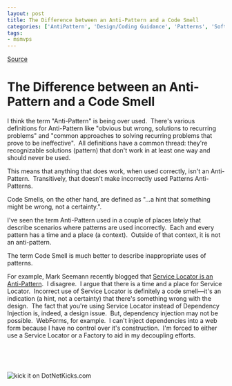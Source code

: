 ```yaml
---
layout: post
title: The Difference between an Anti-Pattern and a Code Smell
categories: ['AntiPattern', 'Design/Coding Guidance', 'Patterns', 'Software Development', 'Software Development Guidance']
tags:
- msmvps
---
```

[Source](http://blogs.msmvps.com/peterritchie/2010/02/03/the-difference-between-an-anti-pattern-and-a-code-smell/ "Permalink to The Difference between an Anti-Pattern and a Code Smell")

# The Difference between an Anti-Pattern and a Code Smell

I think the term "Anti-Pattern" is being over used.  There's various definitions for Anti-Pattern like "obvious but wrong, solutions to recurring problems" and "common approaches to solving recurring problems that prove to be ineffective".  All definitions have a common thread: they're recognizable solutions (pattern) that don't work in at least one way and should never be used.

This means that anything that does work, when used correctly, isn't an Anti-Pattern.  Transitively, that doesn't make incorrectly used Patterns Anti-Patterns.

Code Smells, on the other hand, are defined as "…a hint that something might be wrong, not a certainty.".

I've seen the term Anti-Pattern used in a couple of places lately that describe scenarios where patterns are used incorrectly.  Each and every pattern has a time and a place (a context).  Outside of that context, it is not an anti-pattern.

The term Code Smell is much better to describe inappropriate uses of patterns.

For example, Mark Seemann recently blogged that [Service Locator is an Anti-Pattern][1].  I disagree.  I argue that there is a time and a place for Service Locator.  Incorrect use of Service Locator is definitely a code smell—it's an indication (a hint, not a certainty) that there's something wrong with the design.  The fact that you're using Service Locator instead of Dependency Injection is, indeed, a design issue.  But, dependency injection may not be possible.  WebForms, for example.  I can't inject dependencies into a web form because I have no control over it's construction.  I'm forced to either use a Service Locator or a Factory to aid in my decoupling efforts.

 

 

![kick it on DotNetKicks.com][2]

[1]: http://blog.ploeh.dk/2010/02/03/ServiceLocatorIsAnAntiPattern.aspx
[2]: http://www.dotnetkicks.com/Services/Images/KickItImageGenerator.ashx?url=http%3a%2f%2fmsmvps.com%2fblogs%2fpeterritchie%2farchive%2f2010%2f02%2f03%2fthe-difference-between-an-anti-pattern-and-a-code-smell.aspx

